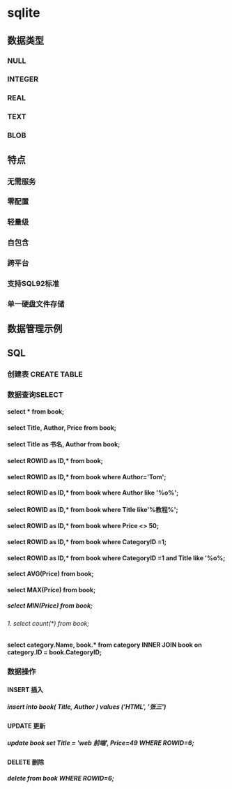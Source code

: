 <!--
Generated by NB Mind Map Plugin (https://github.com/raydac/netbeans-mmd-plugin)
2017-07-24 09:51:15.398
-->
# sqlite

## 数据类型

### NULL

### INTEGER

### REAL

### TEXT

### BLOB

## 特点

### 无需服务

### 零配置

### 轻量级

### 自包含

### 跨平台

### 支持SQL92标准

### 单一硬盘文件存储

## 数据管理示例

## SQL

### 创建表 CREATE TABLE

### 数据查询SELECT

#### select \* from book;

####  select Title, Author, Price from book;

#### select Title as 书名, Author from book;

#### select ROWID as ID,\* from book;

#### select ROWID as ID,\* from book where Author='Tom';

#### select ROWID as ID,\* from book where Author like '%o%';

#### select ROWID as ID,\* from book where Title like'%教程%';

#### select ROWID as ID,\* from book where Price \<\> 50;

#### select ROWID as ID,\* from book where CategoryID =1;

#### select ROWID as ID,\* from book where CategoryID =1 and Title like '%o%;

#### select AVG\(Price\) from book;

#### select MAX\(Price\) from book;

##### select MIN\(Price\) from book;

###### 1. select count\(\*\) from book;

#### select category\.Name, book\.\* from category INNER JOIN book on category\.ID = book\.CategoryID;

### 数据操作

#### INSERT 插入

##### insert into  book\( Title, Author \) values \('HTML', '张三'\)

#### UPDATE 更新

##### update book set Title = 'web 前端', Price=49 WHERE ROWID=6;

#### DELETE 删除

##### delete from book WHERE ROWID=6;
